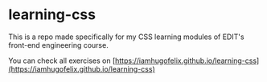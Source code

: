 # learning-css
This is a repo made specifically for my CSS learning modules of EDIT's front-end engineering course.

You can check all exercises on [https://iamhugofelix.github.io/learning-css](https://iamhugofelix.github.io/learning-css)
